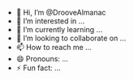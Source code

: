 - 👋 Hi, I’m @DrooveAlmanac
- 👀 I’m interested in ...
- 🌱 I’m currently learning ...
- 💞️ I’m looking to collaborate on ...
- 📫 How to reach me ...
- 😄 Pronouns: ...
- ⚡ Fun fact: ...

<!---
DrooveAlmanac/DrooveAlmanac is a ✨ special ✨ repository because its `README.md` (this file) appears on your GitHub profile.
You can click the Preview link to take a look at your changes.
--->

